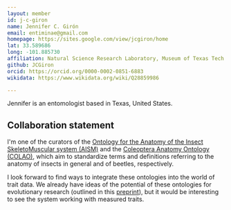 ```yaml
---
layout: member
id: j-c-giron
name: Jennifer C. Girón
email: entiminae@gmail.com
homepage: https://sites.google.com/view/jcgiron/home
lat: 33.589686
long: -101.885730
affiliation: Natural Science Research Laboratory, Museum of Texas Tech University, Lubbock, Texas, USA
github: JCGiron
orcid: https://orcid.org/0000-0002-0851-6883
wikidata: https://www.wikidata.org/wiki/Q28859986

---
```


Jennifer is an entomologist based in Texas, United States. 

## Collaboration statement
I'm one of the curators of the [Ontology for the Anatomy of the Insect SkeletoMuscular system (AISM)](https://github.com/insect-morphology/aism) and the [Coleoptera Anatomy Ontology (COLAO)](https://github.com/insect-morphology/colao), which aim to standardize terms and definitions referring to the anatomy of insects in general and of beetles, respectively.

I look forward to find ways to integrate these ontologies into the world of trait data. We already have ideas of the potential of these ontologies for evolutionary research (outlined in this [preprint](https://doi.org/10.20944/preprints202201.0254.v1)), but it would be interesting to see the system working with measured traits.
